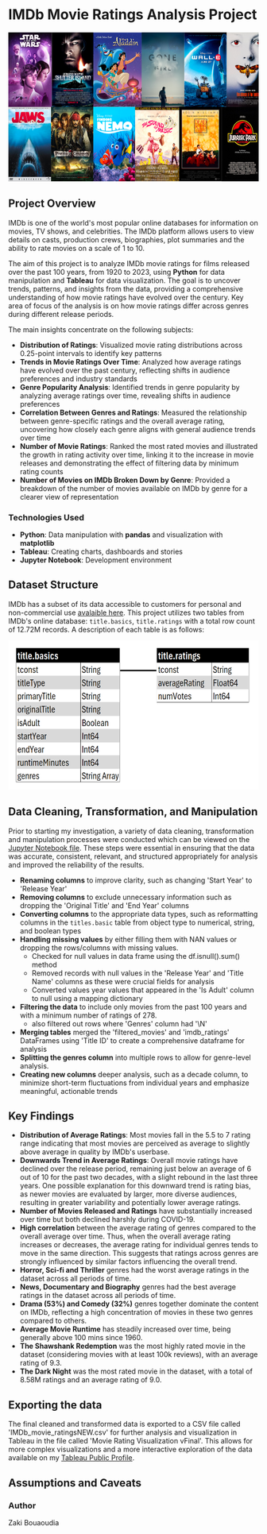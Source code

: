 # IMDb Movie Ratings Analysis Project 

<img src="https://github.com/Zaki978/Project-Portfolio/blob/main/assets/imdb-top-50%20movies%20photo.png" alt="mdb-top-50 movies photo" width="600" height="300">

## Project Overview

IMDb is one of the world's most popular online databases for information on movies, TV shows, and celebrities. The IMDb platform allows users to view details on casts, production crews, biographies, plot summaries and the ability to rate movies on a scale of 1 to 10. 

The aim of this project is to analyze IMDb movie ratings for films released over the past 100 years, from 1920 to 2023, using **Python** for data manipulation and **Tableau** for data visualization. The goal is to uncover trends, patterns, and insights from the data, providing a comprehensive understanding of how movie ratings have evolved over the century. Key area of focus of the analysis is on how movie ratings differ across genres during different release periods. 

The main insights concentrate on the following subjects: 
- **Distribution of Ratings**: Visualized movie rating distributions across 0.25-point intervals to identify key patterns
- **Trends in Movie Ratings Over Time**: Analyzed how average ratings have evolved over the past century, reflecting shifts in audience preferences and industry standards
- **Genre Popularity Analysis**:  Identified trends in genre popularity by analyzing average ratings over time, revealing shifts in audience preferences
- **Correlation Between Genres and Ratings**: Measured the relationship between genre-specific ratings and the overall average rating, uncovering how closely each genre aligns with general audience trends over time
- **Number of Movie Ratings**: Ranked the most rated movies and illustrated the growth in rating activity over time, linking it to the increase in movie releases and demonstrating the effect of filtering data by minimum rating counts 
- **Number of Movies on IMDb Broken Down by Genre**: Provided a breakdown of the number of movies available on IMDb by genre for a clearer view of representation

### Technologies Used
- **Python**: Data manipulation with **pandas** and visualization with **matplotlib**
- **Tableau**: Creating charts, dashboards and stories
- **Jupyter Notebook**: Development environment

## Dataset Structure
IMDb has a subset of its data accessible to customers for personal and non-commercial use [avalaible here](https://developer.imdb.com/non-commercial-datasets/). 
This project utilizes two tables from IMDb's online database: `title.basics`, `title.ratings` with a total row count of 12.72M records. A description of each table is as follows:

<img src="https://github.com/Zaki978/Project-Portfolio/blob/main/assets/IMDb%20Project%20Table%20Schema.png" alt="IMDb Table Schemas" width="600" height="300">

## Data Cleaning, Transformation, and Manipulation

Prior to starting my investigation, a variety of data cleaning, transformation and manipulation processes were conducted which can be viewed on the [Jupyter Notebook file](https://github.com/Zaki978/IMDb-Movie-Ratings-Analysis/blob/main/Movie%20Rating%20Analysis%20Project%20V2.ipynb). These steps were essential in ensuring that the data was accurate, consistent, relevant, and structured appropriately for analysis and improved the reliability of the results.

- **Renaming columns** to improve clarity, such as changing 'Start Year' to 'Release Year'
- **Removing columns** to exclude unnecessary information such as dropping the 'Original Title' and 'End Year' columns
- **Converting columns** to the appropriate data types, such as reformatting columns in the `titles.basic` table from object type to numerical, string, and boolean types
- **Handling missing values** by either filling them with NAN values or dropping the rows/columns with missing values.
  - Checked for null values in data frame using the df.isnull().sum() method
  - Removed records with null values in the 'Release Year' and 'Title Name' columns as these were crucial fields for analysis
  - Converted values year values that appeared in the 'Is Adult' column to null using a mapping dictionary
- **Filtering the data** to include only movies from the past 100 years and with a minimum number of ratings of 278.
  - also filtered out rows where 'Genres' column had '\N'
- **Merging tables** merged the 'filtered_movies' and 'imdb_ratings' DataFrames using 'Title ID' to create a comprehensive dataframe for analysis
- **Splitting the genres column** into multiple rows to allow for genre-level analysis.
- **Creating new columns** deeper analysis, such as a decade column, to minimize short-term fluctuations from individual years and emphasize meaningful, actionable trends

## Key Findings

- **Distribution of Average Ratings**: Most movies fall in the 5.5 to 7 rating range indicating that most movies are perceived as average to slightly above average in quality by IMDb's userbase. 
- **Downwards Trend in Average Ratings**: Overall movie ratings have declined over the release period, remaining just below an average of 6 out of 10 for the past two decades, with a slight rebound in the last three years. One possible explanation for this downward trend is rating bias, as newer movies are evaluated by larger, more diverse audiences, resulting in greater variability and potentially lower average ratings.
- **Number of Movies Released and Ratings** have substantially increased over time but both declined harshly during COVID-19.
- **High correlation** between the average rating of genres compared to the overall average over time. Thus, when the overall average rating increases or decreases, the average rating for individual genres tends to move in the same direction. This suggests that ratings across genres are strongly influenced by similar factors influencing the overall trend.
- **Horror, Sci-fi and Thriller** genres had the worst average ratings in the dataset across all periods of time.
- **News, Documentary and Biography** genres had the best average ratings in the dataset across all periods of time.
- **Drama (53%) and Comedy (32%)** genres together dominate the content on IMDb, reflecting a high concentration of movies in these two genres compared to others.
- **Average Movie Runtime** has steadily increased over time, being generally above 100 mins since 1960.
- **The Shawshank Redemption** was the most highly rated movie in the dataset (considering movies with at least 100k reviews), with an average rating of 9.3.
- **The Dark Night** was the most rated movie in the dataset, with a total of 8.58M ratings and an average rating of 9.0.



## Exporting the data

The final cleaned and transformed data is exported to a CSV file called 'IMDb_movie_ratingsNEW.csv' for further analysis and visualization in Tableau in the file called 'Movie Rating Visualization vFinal'. This allows for more complex visualizations and a more interactive exploration of the data available on my [Tableau Public Profile](https://public.tableau.com/app/profile/zaki.bouaoudia4587/vizzes).

## Assumptions and Caveats


### Author

Zaki Bouaoudia

